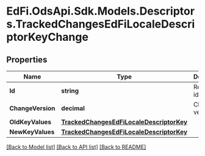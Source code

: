 # EdFi.OdsApi.Sdk.Models.Descriptors.TrackedChangesEdFiLocaleDescriptorKeyChange

## Properties

Name | Type | Description | Notes
------------ | ------------- | ------------- | -------------
**Id** | **string** | Resource identifier | [optional] 
**ChangeVersion** | **decimal** | Change version | [optional] 
**OldKeyValues** | [**TrackedChangesEdFiLocaleDescriptorKey**](TrackedChangesEdFiLocaleDescriptorKey.md) |  | [optional] 
**NewKeyValues** | [**TrackedChangesEdFiLocaleDescriptorKey**](TrackedChangesEdFiLocaleDescriptorKey.md) |  | [optional] 

[[Back to Model list]](../README.md#documentation-for-models) [[Back to API list]](../README.md#documentation-for-api-endpoints) [[Back to README]](../README.md)

